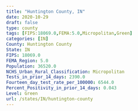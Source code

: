 ```yaml
---
title: "Huntington County, IN"
date: 2020-10-29
draft: false
type: county
tags: [FIPS:18069.0,FEMA:5.0,Micropolitan,Green]
categories: [IN]
County: Huntington County
State: IN
FIPS: 18069.0
FEMA_Region: 5.0
Population: 36520.0
NCHS_Urban_Rural_Classification: Micropolitan
Tests_in_prior_14_days: 2390.0
Fourteen_day_test_rate_per_100000: 6544.0
Percent_Positivity_in_prior_14_days: 0.043
Level: Green
url: /states/IN/huntington-county
---
```



